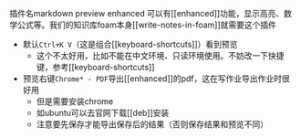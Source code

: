 插件名markdown preview enhanced
可以有[[enhanced]]功能，显示高亮、数学公式等。我们的知识库foam本身[[write-notes-in-foam]]就需要这个插件
- 默认`Ctrl+K V`（这是组合[[keyboard-shortcuts]]）看到预览 
  - 这个不太好用，比如不能在中文环境、只读环境使用。不妨改一下快捷键，参考[[keyboard-shortcuts]]
- 预览右键`Chrome* - PDF`导出[[enhanced]]的pdf，这在写作业导出作业时很好用
    - 但是需要安装chrome
    - 如ubuntu可以去官网下载[[deb]]安装
    - 注意要先保存才能导出保存后的结果（否则保存结果和预览不同）